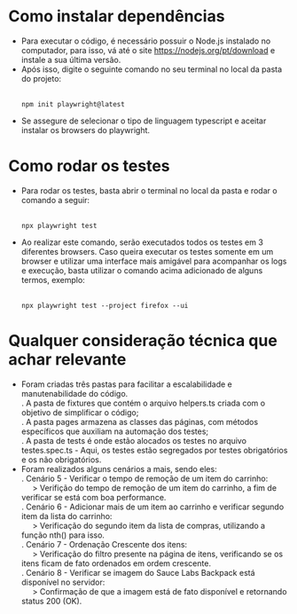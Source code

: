 # Como instalar dependências <br>
- Para executar o código, é necessário possuir o Node.js instalado no computador, para isso, vá até o site https://nodejs.org/pt/download e instale a sua última versão. <br>
- Após isso, digite o seguinte comando no seu terminal no local da pasta do projeto:<br><br>
  ```
  npm init playwright@latest
  ```
- Se assegure de selecionar o tipo de linguagem typescript e aceitar instalar os browsers do playwright. <br>

# Como rodar os testes <br>
- Para rodar os testes, basta abrir o terminal no local da pasta e rodar o comando a seguir: <br><br>
  ```
  npx playwright test
  ``` 
- Ao realizar este comando, serão executados todos os testes em 3 diferentes browsers. Caso queira executar os testes somente em um browser e utilizar uma interface mais amigável para acompanhar os logs e execução, basta utilizar o comando acima adicionado de alguns termos, exemplo: <br><br>
  ```
  npx playwright test --project firefox --ui
  ```

# Qualquer consideração técnica que achar relevante<br>
- Foram criadas três pastas para facilitar a escalabilidade e manutenabilidade do código.<br>
. A pasta de fixtures que contém o arquivo helpers.ts criada com o objetivo de simplificar o código;<br>
. A pasta pages armazena as classes das páginas, com métodos específicos que auxiliam na automação dos testes;<br>
. A pasta de tests é onde estão alocados os testes no arquivo testes.spec.ts - Aqui, os testes estão segregados por testes obrigatórios e os não obrigatórios. <br>
- Foram realizados alguns cenários a mais, sendo eles: <br>
. Cenário 5 - Verificar o tempo de remoção de um item do carrinho: <br>
&nbsp;&nbsp;&nbsp;&nbsp;  > Verifição do tempo de remoção de um item do carrinho, a fim de verificar se está com boa performance. <br>
. Cenário 6 - Adicionar mais de um item ao carrinho e verificar segundo item da lista do carrinho: <br>
&nbsp;&nbsp;&nbsp;&nbsp;  > Verificação do segundo item da lista de compras, utilizando a função nth() para isso.<br>
 . Cenário 7 - Ordenação Crescente dos itens: <br>
&nbsp;&nbsp;&nbsp;&nbsp;  > Verificação do filtro presente na página de itens, verificando se os itens ficam de fato ordenados em ordem crescente.<br>
 . Cenário 8 - Verificar se imagem do Sauce Labs Backpack está disponível no servidor: <br>
&nbsp;&nbsp;&nbsp;&nbsp;  > Confirmação de que a imagem está de fato disponível e retornando status 200 (OK).